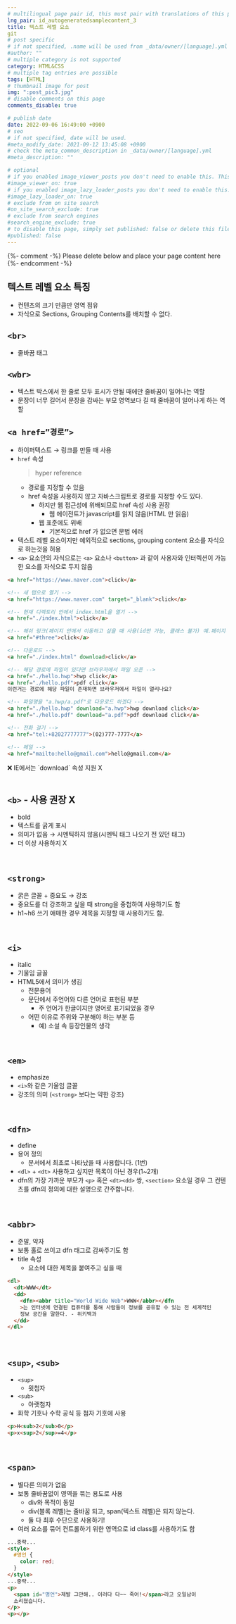 ```yaml
---
# multilingual page pair id, this must pair with translations of this page. (This name must be unique)
lng_pair: id_autogeneratedsamplecontent_3
title: 텍스트 레벨 요소
git 
# post specific
# if not specified, .name will be used from _data/owner/[language].yml
#author: ""
# multiple category is not supported
category: HTML&CSS
# multiple tag entries are possible
tags: [HTML]
# thumbnail image for post
img: ":post_pic3.jpg"
# disable comments on this page
comments_disable: true

# publish date
date: 2022-09-06 16:49:00 +0900
# seo
# if not specified, date will be used.
#meta_modify_date: 2021-09-12 13:45:08 +0900
# check the meta_common_description in _data/owner/[language].yml
#meta_description: ""

# optional
# if you enabled image_viewer_posts you don't need to enable this. This is only if image_viewer_posts = false
#image_viewer_on: true
# if you enabled image_lazy_loader_posts you don't need to enable this. This is only if image_lazy_loader_posts = false
#image_lazy_loader_on: true
# exclude from on site search
#on_site_search_exclude: true
# exclude from search engines
#search_engine_exclude: true
# to disable this page, simply set published: false or delete this file
#published: false
---
```


{%- comment -%} Please delete below and place your page content here {%- endcomment -%}

## 텍스트 레벨 요소 특징

- 컨텐츠의 크기 만큼만 영역 점유
- 자식으로 Sections, Grouping Contents를 배치할 수 없다.

## `<br>`

- 줄바꿈 태그

## `<wbr>`

- 텍스트 박스에서 한 줄로 모두 표시가 안될 때에만 줄바꿈이 일어나는 역할
- 문장이 너무 길어서 문장을 감싸는 부모 영역보다 길 때 줄바꿈이 일어나게 하는 역할

## `<a href=”경로”>`

- 하이퍼텍스트 → 링크를 만들 때 사용
- `href` 속성
  > hyper reference
  - 경로를 지정할 수 있음
  - href 속성을 사용하지 않고 자바스크립트로 경로를 지정할 수도 있다.
    - 하지만 웹 접근성에 위배되므로 href 속성 사용 권장
      - 웹 에이전트가 javascript를 읽지 않음(HTML 만 읽음)
    - 웹 표준에도 위배
      - 기본적으로 href 가 없으면 문법 에러
- 텍스트 레벨 요소이지만 예외적으로 sections, grouping content 요소를 자식으로 하는것을 허용
- `<a>` 요소안의 자식으로는 `<a>` 요소나 `<button>` 과 같이 사용자와 인터렉션이 가능한 요소를 자식으로 두지 않음

```html
<a href="https://www.naver.com">click</a>

<!-- 새 탭으로 열기 -->
<a href="https://www.naver.com" target="_blank">click</a>

<!-- 현재 디렉토리 안에서 index.html을 열기 -->
<a href="./index.html">click</a>

<!-- 해쉬 링크(페이지 안에서 이동하고 싶을 때 사용(id만 가능, 클래스 불가) 예.페이지 상단이동, 목차 이동) -->
<a href="#three">click</a>

<!-- 다운로드 -->
<a href="./index.html" download>click</a>

<!-- 해당 경로에 파일이 있다면 브라우저에서 파일 오픈 -->
<a href="./hello.hwp">hwp click</a>
<a href="./hello.pdf">pdf click</a>
이런거는 경로에 해당 파일이 존재하면 브라우저에서 파일이 열리나요?

<!-- 파일명을 "a.hwp/a.pdf"로 다운로드 하겠다 -->
<a href="./hello.hwp" download="a.hwp">hwp download click</a>
<a href="./hello.pdf" download="a.pdf">pdf download click</a>

<!-- 전화 걸기 -->
<a href="tel:+82027777777">(02)777-7777</a>

<!-- 메일 -->
<a href="mailto:hello@gmail.com">hello@gmail.com</a>
```

<aside>
❌ IE에서는 `download` 속성 지원 X

</aside>
<br>

## `<b>` - 사용 권장 X

- bold
- 텍스트를 굵게 표시
- 의미가 없음 → 시멘틱하지 않음(시멘틱 태그 나오기 전 있던 태그)
- 더 이상 사용하지 X

<br>

## `<strong>`

- 굵은 글꼴 + 중요도 → 강조
- 중요도를 더 강조하고 싶을 때 strong을 중첩하여 사용하기도 함
- h1~h6 쓰기 애매한 경우 제목을 지정할 때 사용하기도 함.

<br>

## `<i>`

- italic
- 기울임 글꼴
- HTML5에서 의미가 생김
  - 전문용어
  - 문단에서 주언어와 다른 언어로 표현된 부분
    - 주 언어가 한글이지만 영어로 표기되었을 경우
  - 어떤 이유로 주위와 구분해야 하는 부분 등
    - 예) 소설 속 등장인물의 생각

<br>

## `<em>`

- emphasize
- `<i>`와 같은 기울임 글꼴
- 강조의 의미 (`<strong>` 보다는 약한 강조)

<br>

## `<dfn>`

- define
- 용어 정의
  - 문서에서 최초로 나타났을 때 사용합니다. (1번)
- `<dl>` + `<dt>` 사용하고 싶지만 목록이 아닌 경우(1~2개)
- dfn의 가장 가까운 부모가 `<p>` 혹은 `<dt><dd>` 쌍, `<section>` 요소일 경우 그 컨텐츠를 dfn의 정의에 대한 설명으로 간주합니다.

<br>

## `<abbr>`

- 준말, 약자
- 보통 홀로 쓰이고 dfn 태그로 감싸주기도 함
- title 속성
  - 요소에 대한 제목을 붙여주고 싶을 때

```html
<dl>
  <dt>WWW</dt>
  <dd>
    <dfn><abbr title="World Wide Web">WWW</abbr></dfn
    >는 인터넷에 연결된 컴퓨터를 통해 사람들이 정보를 공유할 수 있는 전 세계적인
    정보 공간을 말한다. - 위키백과
  </dd>
</dl>
```

<br>

## `<sup>`, `<sub>`

- `<sup>`
  - 윗첨자
- `<sub>`
  - 아랫첨자
- 화학 기호나 수학 공식 등 첨자 기호에 사용

```html
<p>H<sub>2</sub>0</p>
<p>x<sup>2</sup>=4</p>
```

<br>

## `<span>`

- 별다른 의미가 없음
- 보통 줄바꿈없이 영역을 묶는 용도로 사용
  - div와 목적이 동일
  - div(블록 레벨)는 줄바꿈 되고, span(텍스트 레벨)은 되지 않는다.
  - 둘 다 최후 수단으로 사용하기!
- 여러 요소를 묶어 컨트롤하기 위한 영역으로 id class를 사용하기도 함

```html
...중략...
<style>
  #명언 {
    color: red;
  }
</style>
...중략...
<p>
  <span id="명언">제발 그만해.. 이러다 다~~ 죽어!</span>라고 오일남이
  소리쳤습니다.
</p>
<p></p>
```
